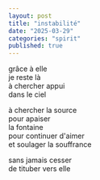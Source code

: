 ```yaml
---
layout: post
title: "instabilité"
date: "2025-03-29"
categories: "spirit"
published: true
---
```


grâce à elle  
je reste là  
à chercher appui  
dans le ciel  

à chercher la source  
pour apaiser  
la fontaine  
pour continuer d'aimer  
et soulager la souffrance  

sans jamais cesser  
de tituber vers elle  
